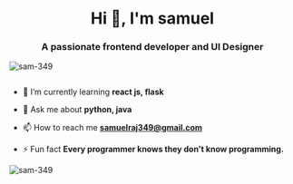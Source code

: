 <h1 align="center">Hi 👋, I'm samuel</h1>
<h3 align="center">A passionate frontend developer and UI Designer</h3>

<p align="left"> <img src="https://komarev.com/ghpvc/?username=sam-349&label=Profile%20views&color=0e75b6&style=flat" alt="sam-349" /> </p>

<p align="left"> <a href="https://twitter.com/" target="blank"><img src="https://img.shields.io/twitter/follow/?logo=twitter&style=for-the-badge" alt="" /></a> </p>

- 🌱 I’m currently learning **react js, flask**

- 💬 Ask me about **python, java**

- 📫 How to reach me **samuelraj349@gmail.com**

- ⚡ Fun fact **Every programmer knows they don't know programming.**





<p><img align="left" src="https://github-readme-stats.vercel.app/api/top-langs?username=sam-349&show_icons=true&locale=en&layout=compact" alt="sam-349" /></p>

